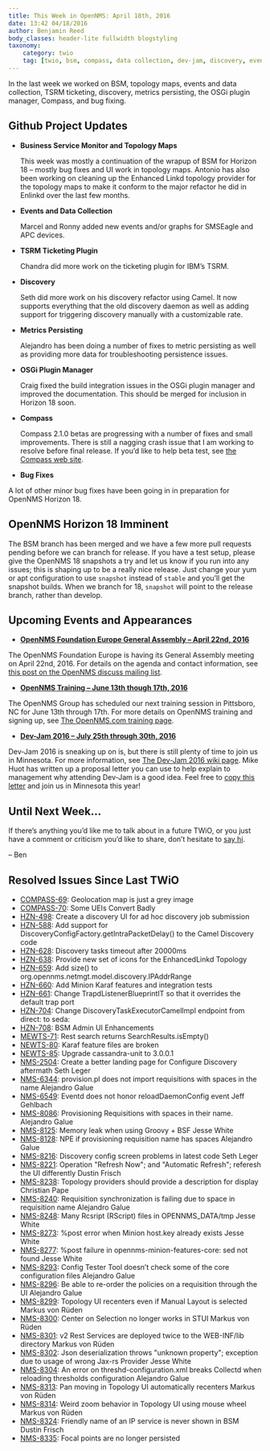 ```yaml
---
title: This Week in OpenNMS: April 18th, 2016
date: 13:42 04/18/2016
author: Benjamin Reed
body_classes: header-lite fullwidth blogstyling
taxonomy:
    category: twio
    tag: [twio, bsm, compass, data collection, dev-jam, discovery, events, general assembly, metrics, opennms compass, opennms foundation europe, osgi, persistence, topology maps, training, trouble ticketing, tsrm]
---
```


In the last week we worked on BSM, topology maps, events and data collection, TSRM ticketing, discovery, metrics persisting, the OSGi plugin manager, Compass, and bug fixing.

Github Project Updates
----------------------

* __Business Service Monitor and Topology Maps__

  This week was mostly a continuation of the wrapup of BSM for Horizon 18 – mostly bug fixes and UI work in topology maps.  Antonio has also been working on cleaning up the Enhanced Linkd topology provider for the topology maps to make it conform to the major refactor he did in Enlinkd over the last few months.

* __Events and Data Collection__

  Marcel and Ronny added new events and/or graphs for SMSEagle and APC devices.

* __TSRM Ticketing Plugin__

  Chandra did more work on the ticketing plugin for IBM&#8217;s TSRM.

* __Discovery__

  Seth did more work on his discovery refactor using Camel.  It now supports everything that the old discovery daemon as well as adding support for triggering discovery manually with a customizable rate.

* __Metrics Persisting__

  Alejandro has been doing a number of fixes to metric persisting as well as providing more data for troubleshooting persistence issues.

* __OSGi Plugin Manager__

  Craig fixed the build integration issues in the OSGi plugin manager and improved the documentation.  This should be merged for inclusion in Horizon 18 soon.

* __Compass__

  Compass 2.1.0 betas are progressing with a number of fixes and small improvements.  There is still a nagging crash issue that I am working to resolve before final release.  If you&#8217;d like to help beta test, see [the Compass web site](https://compass.opennms.io/#beta).

* __Bug Fixes__

A lot of other minor bug fixes have been going in in preparation for OpenNMS Horizon 18.

OpenNMS Horizon 18 Imminent
---------------------------

The BSM branch has been merged and we have a few more pull requests pending before we can branch for release.  If you have a test setup, please give the OpenNMS 18 snapshots a try and let us know if you run into any issues; this is shaping up to be a really nice release.  Just change your yum or apt configuration to use `snapshot` instead of `stable` and you&#8217;ll get the snapshot builds.  When we branch for 18, `snapshot` will point to the release branch, rather than develop.

Upcoming Events and Appearances
-------------------------------

* __[OpenNMS Foundation Europe General Assembly – April 22nd, 2016](http://permalink.gmane.org/gmane.network.opennms.general/52706)__

The OpenNMS Foundation Europe is having its General Assembly meeting on April 22nd, 2016.  For details on the agenda and contact information, see [this post on the OpenNMS discuss mailing list](http://permalink.gmane.org/gmane.network.opennms.general/52706).

* __[OpenNMS Training – June 13th though 17th, 2016](http://www.opennms.com/training)__

The OpenNMS Group has scheduled our next training session in Pittsboro, NC for June 13th through 17th.  For more details on OpenNMS training and signing up, see [The OpenNMS.com training page](http://www.opennms.com/training/).

* **[Dev-Jam 2016 – July 25th through 30th, 2016](https://www.opennms.org/wiki/Dev-Jam_2016)**

Dev-Jam 2016 is sneaking up on is, but there is still plenty of time to join us in Minnesota.  For more information, see [The Dev-Jam 2016 wiki page](https://www.opennms.org/wiki/Dev-Jam_2016).
Mike Huot has written up a proposal letter you can use to help explain to management why attending Dev-Jam is a good idea.  Feel free to [copy this letter](https://docs.google.com/document/d/1VerZYe5LwMT_1j5ISAsNU9-ZGcwY_zdA_4DODNlBpYg/edit?usp=sharing) and join us in Minnesota this year!

Until Next Week…
----------------

If there’s anything you’d like me to talk about in a future TWiO, or you just have a comment or criticism you’d like to share, don’t hesitate to [say hi](mailto:twio@opennms.org).

– Ben

Resolved Issues Since Last TWiO
-------------------------------

* [COMPASS-69](http://issues.opennms.org/browse/COMPASS-69): Geolocation map is just a grey image
* [COMPASS-70](http://issues.opennms.org/browse/COMPASS-70): Some UEIs Convert Badly
* [HZN-498](http://issues.opennms.org/browse/HZN-498): Create a discovery UI for ad hoc discovery job submission
* [HZN-588](http://issues.opennms.org/browse/HZN-588): Add support for DiscoveryConfigFactory.getIntraPacketDelay() to the Camel Discovery code
* [HZN-628](http://issues.opennms.org/browse/HZN-628): Discovery tasks timeout after 20000ms
* [HZN-638](http://issues.opennms.org/browse/HZN-638): Provide new set of icons for the EnhancedLinkd Topology
* [HZN-659](http://issues.opennms.org/browse/HZN-659): Add size() to org.opennms.netmgt.model.discovery.IPAddrRange
* [HZN-660](http://issues.opennms.org/browse/HZN-660): Add Minion Karaf features and integration tests
* [HZN-661](http://issues.opennms.org/browse/HZN-661): Change TrapdListenerBlueprintIT so that it overrides the default trap port
* [HZN-704](http://issues.opennms.org/browse/HZN-704): Change DiscoveryTaskExecutorCamelImpl endpoint from direct: to seda:
* [HZN-708](http://issues.opennms.org/browse/HZN-708): BSM Admin UI Enhancements
* [MEWTS-71](http://issues.opennms.org/browse/NEWTS-71): Rest search returns SearchResults.isEmpty()
* [NEWTS-80](http://issues.opennms.org/browse/NEWTS-80): Karaf feature files are broken
* [NEWTS-85](http://issues.opennms.org/browse/NEWTS-85): Upgrade cassandra-unit to 3.0.0.1
* [NMS-2504](http://issues.opennms.org/browse/NMS-2504): Create a better landing page for Configure Discovery aftermath Seth Leger
* [NMS-6344](http://issues.opennms.org/browse/NMS-6344): provision.pl does not import requisitions with spaces in the name Alejandro Galue
* [NMS-6549](http://issues.opennms.org/browse/NMS-6549): Eventd does not honor reloadDaemonConfig event Jeff Gehlbach
* [NMS-8086](http://issues.opennms.org/browse/NMS-8086): Provisioning Requisitions with spaces in their name.  Alejandro Galue
* [NMS-8125](http://issues.opennms.org/browse/NMS-8125): Memory leak when using Groovy + BSF Jesse White
* [NMS-8128](http://issues.opennms.org/browse/NMS-8128): NPE if provisioning requisition name has spaces Alejandro Galue
* [NMS-8216](http://issues.opennms.org/browse/NMS-8216): Discovery config screen problems in latest code Seth Leger
* [NMS-8221](http://issues.opennms.org/browse/NMS-8221): Operation "Refresh Now"; and "Automatic Refresh"; referesh the UI differently Dustin Frisch
* [NMS-8238](http://issues.opennms.org/browse/NMS-8238): Topology providers should provide a description for display Christian Pape
* [NMS-8240](http://issues.opennms.org/browse/NMS-8240): Requisition synchronization is failing due to space in requisition name Alejandro Galue
* [NMS-8248](http://issues.opennms.org/browse/NMS-8248): Many Rcsript (RScript) files in OPENNMS_DATA/tmp Jesse White
* [NMS-8273](http://issues.opennms.org/browse/NMS-8273): %post error when Minion host.key already exists Jesse White
* [NMS-8277](http://issues.opennms.org/browse/NMS-8277): %post failure in opennms-minion-features-core: sed not found Jesse White
* [NMS-8293](http://issues.opennms.org/browse/NMS-8293): Config Tester Tool doesn&#8217;t check some of the core configuration files Alejandro Galue
* [NMS-8296](http://issues.opennms.org/browse/NMS-8296): Be able to re-order the policies on a requisition through the UI Alejandro Galue
* [NMS-8299](http://issues.opennms.org/browse/NMS-8299): Topology UI recenters even if Manual Layout is selected Markus von Rüden
* [NMS-8300](http://issues.opennms.org/browse/NMS-8300): Center on Selection no longer works in STUI Markus von Rüden
* [NMS-8301](http://issues.opennms.org/browse/NMS-8301): v2 Rest Services are deployed twice to the WEB-INF/lib directory Markus von Rüden
* [NMS-8302](http://issues.opennms.org/browse/NMS-8302): Json deserialization throws "unknown property"; exception due to usage of wrong Jax-rs Provider Jesse White
* [NMS-8304](http://issues.opennms.org/browse/NMS-8304): An error on threshd-configuration.xml breaks Collectd when reloading thresholds configuration Alejandro Galue
* [NMS-8313](http://issues.opennms.org/browse/NMS-8313): Pan moving in Topology UI automatically recenters Markus von Rüden
* [NMS-8314](http://issues.opennms.org/browse/NMS-8314): Weird zoom behavior in Topology UI using mouse wheel Markus von Rüden
* [NMS-8324](http://issues.opennms.org/browse/NMS-8324): Friendly name of an IP service is never shown in BSM Dustin Frisch
* [NMS-8335](http://issues.opennms.org/browse/NMS-8335): Focal points are no longer persisted
